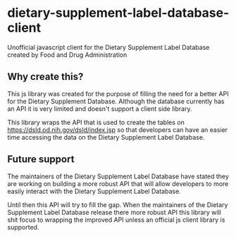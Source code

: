 # dietary-supplement-label-database-client

Unofficial javascript client for the Dietary Supplement Label Database created by Food and Drug Administration

## Why create this?

This js library was created for the purpose of filling the need for a better API for the Dietary Supplement Database. Although the database currently has an API it is very limited and doesn't support a client side library.

This library wraps the API that is used to create the tables on <https://dsld.od.nih.gov/dsld/index.jsp> so that developers can have an easier time accessing the data on the Dietary Supplement Label Database.

## Future support

The maintainers of the Dietary Supplement Label Database have stated they are working on building a more robust API that will allow developers to more easily interact with the Dietary Supplement Label Database.

Until then this API will try to fill the gap. When the maintainers of the Dietary Supplement Label Database release there more robust API this library will shit focus to wrapping the improved API unless an official js client library is supported.
